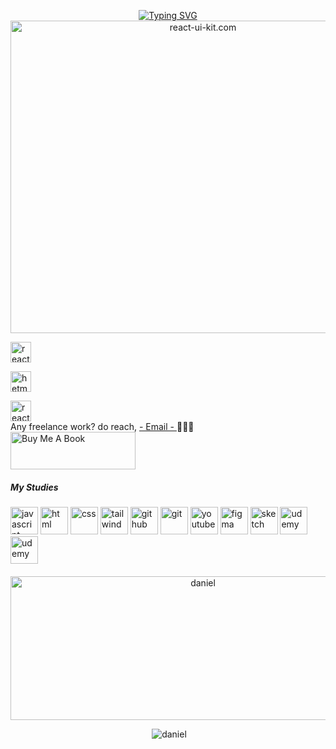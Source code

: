 
<p align="center">
<a href="https://git.io/typing-svg"><img src="https://readme-typing-svg.herokuapp.com?font=Fira+Code&weight=900&size=39&pause=1000&color=6CF75B&center=true&width=435&lines=I+am+Luntras+Daniel+;Web+Developer" alt="Typing SVG" /></a>
<br>
  
  
  <img src="https://camo.githubusercontent.com/992babdffd8c74a1502de375fbdf7e4d54773242/68747470733a2f2f6d656469612e67697068792e636f6d2f6d656469612f53576f536b4e36447854737a71494b4571762f67697068792e676966" alt="react-ui-kit.com" height="500" width="600" />
<br>
  

<a href="https://twitter.com/luntras1" target="_blank"><img src="https://www.vectorlogo.zone/logos/twitter/twitter-official.svg" alt="react-ui-kit.com" height="33" width="33" /></a>

<a href="https://www.linkedin.com/in/dani-luntras-13795b19a/" ><img src="https://www.vectorlogo.zone/logos/linkedin/linkedin-tile.svg" alt="hetmann" height="33" width="33" /></a>

<a href="https://www.instagram.com/luntras_deniel99/" target="_blank"><img src="https://www.vectorlogo.zone/logos/instagram/instagram-icon.svg" alt="react-ui-kit.com" height="33" width="33" /></a>
  <br>
  Any freelance work? do reach, [ - Email - ](danielluntras3@gmail.com) 👨🏽‍💻
  <br>
<a href="https://www.buymeacoffee.com/luntrasdani" target="_blank"><img src="https://helloimjessa.files.wordpress.com/2021/06/bmc-button.png" alt="Buy Me A Book" width="200" height="60"></a>


#####                                                                     My Studies
<p align="left">

<img src="https://www.vectorlogo.zone/logos/javascript/javascript-icon.svg" alt="javascript" width="44" height="44"/>
<img src="https://www.vectorlogo.zone/logos/w3_html5/w3_html5-icon.svg" alt="html" width="44" height="44"/>
<img src="https://www.vectorlogo.zone/logos/w3_css/w3_css-icon.svg" alt="css" width="44" height="44"/>
<img src="https://www.vectorlogo.zone/logos/tailwindcss/tailwindcss-icon.svg" alt="tailwind" width="44" height="44"/>
<img src="https://www.vectorlogo.zone/logos/github/github-icon.svg" alt="github" width="44" height="44"/>
<img src="https://www.vectorlogo.zone/logos/git-scm/git-scm-icon.svg" alt="git" width="44" height="44"/>
<img src="https://www.vectorlogo.zone/logos/youtube/youtube-icon.svg" alt="youtube" width="44" height="44"/>
<img src="https://www.vectorlogo.zone/logos/figma/figma-icon.svg" alt="figma" width="44" height="44"/>
<img src="https://www.vectorlogo.zone/logos/sketchapp/sketchapp-icon.svg" alt="sketch" width="44" height="44"/>
<img src="https://www.vectorlogo.zone/logos/udemy/udemy-icon.svg" alt="udemy" width="44" height="44"/>
  <img src="https://svg2raster.fileformat.info/vlz.jsp?svg=%2Flogos%2Freactjs%2Freactjs-icon.svg" alt="udemy" width="44" height="44"/>
  
  
  
  
  

</p>

#### 




<p align="center"  ><img height="230"  width="600" src="https://github-readme-stats.vercel.app/api/top-langs/?username=DANIELluntras&layout=compact&hide=html" alt="daniel"/></p>

<p align="center">&nbsp;<img  src="https://github-readme-stats.vercel.app/api?username=DANIELluntras&show_icons=true" alt="daniel"/>

</p>







